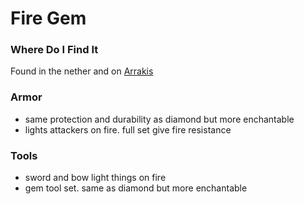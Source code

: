 # Fire Gem

### Where Do I Find It
Found in the nether and on [Arrakis](../dimensions/arrakis.md)

### Armor
- same protection and durability as diamond but more enchantable
- lights attackers on fire. full set give fire resistance

### Tools
- sword and bow light things on fire
- gem tool set. same as diamond but more enchantable